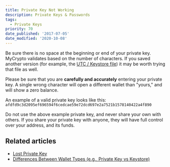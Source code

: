 ```yaml
---
title: Private Key Not Working
description: Private Keys & Passwords
tags:
  - Private Keys
priority: 70
date_published: '2017-07-05'
date_modified: '2020-10-08'
---
```


Be sure there is no space at the beginning or end of your private key. MyCrypto validates based on the number of characters. If you saved another version (for example, the [UTC / Keystore file](/how-to/accessing-wallet/how-to-access-your-wallet-with-keystore-file)) it may be worth trying that file as well.

Please be sure that you are **carefully and accurately** entering your private key. A single wrong character will open a different wallet than "yours," and will show a zero balance.

An example of a valid private key looks like this: `afdfd9c3d2095ef696594f6cedcae59e72dcd697e2a7521b1578140422a4f890`

Do not use the above example private key, and never share your own with others. If you share your private key with anyone, they will have full control over your address, and its funds.

## Related articles

- [Lost Private Key](/troubleshooting/accessing-wallet/lost-eth-private-key)
- [Differences Between Wallet Types (e.g., Private Key vs Keystore)](/general-knowledge/ethereum-blockchain/difference-between-wallet-types)
